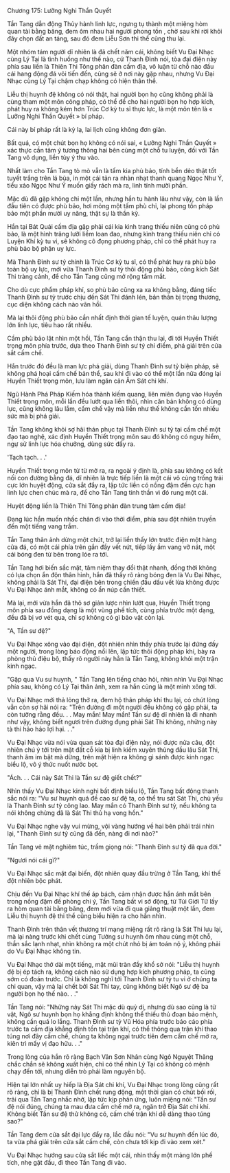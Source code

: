 




Chương 175: Lưỡng Nghi Thần Quyết


Tần Tang dẫn động Thủy hành linh lực, ngưng tụ thành một miệng hòm quan tài bằng băng, đem ôm nhau hai người phong tồn , chờ sau khi rời khỏi đây chọn đất an táng, sau đó đem Liễu Sơn thi thể cũng thu lại.

Một nhóm tám người dĩ nhiên là đã chết năm cái, không biết Vu Đại Nhạc cùng Lý Tại là tình huống như thế nào, cứ Thanh Đình nói, tòa đại điện này phía sau liền là Thiên Thi Tông phân đàn cấm địa, vô luận từ chỗ nào đầu cái hang động đá vôi tiến đến, cũng sẽ ở nơi này gặp nhau, nhưng Vu Đại Nhạc cùng Lý Tại chậm chạp không có hiện thân thể.

Liễu thị huynh đệ không có nói thật, hai người bọn họ cũng không phải là cùng tham một môn công pháp, có thể để cho hai người bọn họ hợp kích, phát huy ra không kém hơn Trúc Cơ kỳ tu sĩ thực lực, là một môn tên là « Lưỡng Nghi Thần Quyết » bí pháp.

Cái này bí pháp rất là kỳ lạ, lai lịch cũng không đơn giản.

Bất quá, có một chút bọn họ không có nói sai, « Lưỡng Nghi Thần Quyết » xác thực cần tâm ý tương thông hai bên cùng một chỗ tu luyện, đối với Tần Tang vô dụng, liền tùy ý thu vào.

Nhất làm cho Tần Tang tò mò vẫn là tấm kia phù bảo, tính bền dẻo thật tốt tuyết trắng trên lá bùa, in một cái tản ra nhàn nhạt thanh quang Ngọc Như Ý, tiểu xảo Ngọc Như Ý muốn giấy rách mà ra, linh tính mười phần.

Mặc dù đã gặp không chỉ một lần, nhưng hắn tu hành lâu như vậy, còn là lần đầu tiên có được phù bảo, hơi mỏng một tấm phù chỉ, lại phong tồn pháp bảo một phần mười uy năng, thật sự là thần kỳ.

Hắn tại Bát Quái cấm địa gặp phải cái kia kình trang thiếu niên cũng có phù bảo, là một hình trăng lưỡi liềm loan đao, nhưng kình trang thiếu niên chỉ có Luyện Khí kỳ tu vi, sẽ không cô đọng phương pháp, chỉ có thể phát huy ra phù bảo bộ phận uy lực.

Mà Thanh Đình sư tỷ chính là Trúc Cơ kỳ tu sĩ, có thể phát huy ra phù bảo toàn bộ uy lực, mới vừa Thanh Đình sư tỷ thôi động phù bảo, công kích Sát Thi tràng cảnh, để cho Tần Tang cũng mở rộng tầm mắt.

Cho dù cực phẩm pháp khí, so phù bảo cũng xa xa không bằng, đáng tiếc Thanh Đình sư tỷ trước chịu đến Sát Thi đánh lén, bản thân bị trọng thương, cục diện không cách nào vãn hồi.

Mà lại thôi động phù bảo cần nhất định thời gian tế luyện, quán thâu lượng lớn linh lực, tiêu hao rất nhiều.

Cầm phù bảo lật nhìn một hồi, Tần Tang cẩn thận thu lại, đi tới Huyền Thiết trọng môn phía trước, dựa theo Thanh Đình sư tỷ chỉ điểm, phá giải trên cửa sắt cấm chế.

Hắn trước đó đều là man lực phá giải, dùng Thanh Đình sư tỷ biện pháp, sẽ không phá hoại cấm chế bản thể, sau khi đi vào có thể một lần nữa đóng lại Huyền Thiết trọng môn, lưu làm ngăn cản Âm Sát chi khí.

Ngũ Hành Phá Pháp Kiếm hóa thành kiếm quang, liên miên đụng vào Huyền Thiết trọng môn, mỗi lần đều lướt qua liền thôi, nhìn căn bản không có dùng lực, cũng không lâu lắm, cấm chế vậy mà liền như thế không cần tốn nhiều sức mà bị phá giải.

Tần Tang không khỏi sợ hãi thán phục tại Thanh Đình sư tỷ tại cấm chế một đạo tạo nghệ, xác định Huyền Thiết trọng môn sau đó không có nguy hiểm, ngự sử linh lực hóa chưởng, dùng sức đẩy ra.

'Tạch tạch. . .'

Huyền Thiết trọng môn từ từ mở ra, ra ngoài ý định là, phía sau không có kết nối con đường bằng đá, dĩ nhiên là trực tiếp liền là một cái vô cùng trống trải cực lớn huyệt động, cửa sắt đẩy ra, lập tức liền có nồng đậm đến cực hạn linh lực chen chúc mà ra, để cho Tần Tang tinh thần vì đó rung một cái.

Huyệt động liền là Thiên Thi Tông phân đàn trung tâm cấm địa!

Đang lúc hắn muốn nhấc chân đi vào thời điểm, phía sau đột nhiên truyền đến một tiếng vang trầm.

Tần Tang thân ảnh dừng một chút, trở lại liền thấy lớn trước điện một hàng cửa đá, có một cái phía trên gắn đầy vết nứt, tiếp lấy ầm vang vỡ nát, một cái bóng đen từ bên trong lóe ra tới.

Tần Tang hơi biến sắc mặt, tâm niệm thay đổi thật nhanh, đồng thời không có lựa chọn ẩn độn thân hình, hắn đã thấy rõ ràng bóng đen là Vu Đại Nhạc, không phải là Sát Thi, đại điện bên trong chiến đấu dấu vết lừa không được Vu Đại Nhạc ánh mắt, không có ẩn núp cần thiết.

Mà lại, mới vừa hắn đã thô sơ giản lược nhìn lướt qua, Huyền Thiết trọng môn phía sau đồng dạng là một vùng phế tích, cùng phía trước một dạng, đều đã bị vơ vét qua, chỉ sợ không có gì bảo vật còn lại.

"A, Tần sư đệ?"

Vu Đại Nhạc xông vào đại điện, đột nhiên nhìn thấy phía trước lại đứng đấy một người, trong lòng báo động nổi lên, lập tức thôi động pháp khí, bày ra phòng thủ điệu bộ, thấy rõ người này hẳn là Tần Tang, không khỏi một trận kinh ngạc.

"Gặp qua Vu sư huynh, " Tần Tang lên tiếng chào hỏi, nhìn nhìn Vu Đại Nhạc phía sau, không có Lý Tại thân ảnh, xem ra hắn cũng là một mình xông tới.

Vu Đại Nhạc mới thả lỏng thở ra, đem hộ thân pháp khí thu lại, có chút lòng vẫn còn sợ hãi nói ra: "Trên đường đi một người đều không có gặp phải, ta còn tưởng rằng đều. . . May mắn! May mắn! Tần sư đệ dĩ nhiên là đi nhanh như vậy, không biết ngươi trên đường đụng phải Sát Thi không, những này tà thi hảo hảo lợi hại. . ."

Vu Đại Nhạc vừa nói vừa quan sát tòa đại điện này, nói được nửa câu, đột nhiên chú ý tới trên mặt đất cỗ kia bị linh kiếm xuyên thủng đầu lâu Sát Thi, thanh âm im bặt mà dừng, trên mặt hiện ra không gì sánh được kinh ngạc biểu lộ, vô ý thức nuốt nước bọt.

"Ách. . . Cái này Sát Thi là Tần sư đệ giết chết?"

Nhìn thấy Vu Đại Nhạc kinh nghi bất định biểu lộ, Tần Tang bất động thanh sắc nói ra: "Vu sư huynh quá đề cao sư đệ ta, có thể tru sát Sát Thi, chủ yếu là Thanh Đình sư tỷ công lao. May mắn có Thanh Đình sư tỷ, nếu không ta nói không chừng đã là Sát Thi thủ hạ vong hồn."

Vu Đại Nhạc nghe vậy vui mừng, vội vàng hướng về hai bên phải trái nhìn lại, "Thanh Đình sư tỷ cũng đã đến, nàng đi nơi nào?"

Tần Tang vẻ mặt nghiêm túc, trầm giọng nói: "Thanh Đình sư tỷ đã qua đời."

"Ngươi nói cái gì?"

Vu Đại Nhạc sắc mặt đại biến, đột nhiên quay đầu trừng ở Tần Tang, khí thế đột nhiên bộc phát.

Chịu đến Vu Đại Nhạc khí thế áp bách, cảm nhận được hắn ánh mắt bên trong nồng đậm đề phòng chi ý, Tần Tang bất vi sở động, từ Túi Giới Tử lấy ra hòm quan tài bằng băng, đem mới vừa đi qua giảng thuật một lần, đem Liễu thị huynh đệ thi thể cũng biểu hiện ra cho hắn nhìn.

Thanh Đình trên thân vết thương trí mạng miệng rất rõ ràng là Sát Thi lưu lại, mà lại nàng trước khi chết cùng Tưởng sư huynh ôm nhau cùng một chỗ, thần sắc lạnh nhạt, nhìn không ra một chút nhỏ bị ám toán nộ ý, không phải do Vu Đại Nhạc không tin.

Vu Đại Nhạc thở dài một tiếng, mặt mũi tràn đầy khổ sở nói: "Liễu thị huynh đệ bị ép tách ra, không cách nào sử dụng hợp kích phương pháp, ta cũng sớm có đoán trước. Chỉ là không nghĩ tới Thanh Đình sư tỷ tu vi ở chúng ta chi quan, vậy mà lại chết bởi Sát Thi tay, cũng không biết Ngô sư đệ ba người bọn họ thế nào. . ."

Tần Tang nói: "Những này Sát Thi mặc dù quỷ dị, nhưng dù sao cũng là tử vật, Ngô sư huynh bọn họ khẳng định không thể thiếu thủ đoạn bảo mệnh, không cần quá lo lắng. Thanh Đình sư tỷ Vũ Hóa phía trước báo cáo phía trước ta cấm địa khẳng định tồn tại trận khí, có thể thông qua trận khí thao túng nơi đây cấm chế, chúng ta không ngại trước tiên đem cấm chế mở ra, kiên trì mấy vị đạo hữu. . ."

Trong lòng của hắn rõ ràng Bạch Vân Sơn Nhân cùng Ngô Nguyệt Thăng chắc chắn sẽ không xuất hiện, chỉ có thể nhìn Lý Tại có không có mệnh chạy đến tới, nhưng diễn trò phải làm nguyên bộ.

Hiện tại lớn nhất uy hiếp là Địa Sát chi khí, Vu Đại Nhạc trong lòng cũng rất rõ ràng, chỉ là bị Thanh Đình chết rung động, một thời gian có chút bối rối, trải qua Tần Tang nhắc nhở, lập tức kịp phản ứng, luôn miệng nói: "Tần sư đệ nói đúng, chúng ta mau đưa cấm chế mở ra, ngăn trở Địa Sát chi khí. Không biết Tần sư đệ thử không có, cấm chế trận khí dễ dàng thao túng sao?"

Tần Tang đem cửa sắt đại lực đẩy ra, lắc đầu nói: "Vu sư huynh đến lúc đó, ta vừa phá giải trên cửa sắt cấm chế, còn chưa tới kịp đi vào xem xét."

Vu Đại Nhạc hướng sau cửa sắt liếc một cái, nhìn thấy một mảng lớn phế tích, nhẹ gật đầu, đi theo Tần Tang đi vào.




